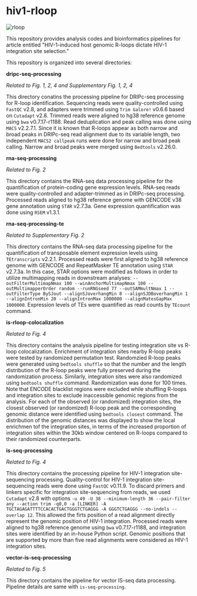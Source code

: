 # hiv1-rloop

![rloop](https://dohlee-bioinfo.sgp1.digitaloceanspaces.com/img/rloop_cropped.jpg)

This repository provides analysis codes and bioinformatics pipelines for article entitled "HIV-1-induced host genomic R-loops dictate HIV-1 integration site selection."

This repository is organized into several directories:

**dripc-seq-processing**

*Related to Fig. 1, 2, 4 and Supplementary Fig. 1, 2, 4*

This directory conatins the processing pipeline for DRIPc-seq processing for R-loop identification. Sequencing reads were quality-controlled using `FastQC` v2.8, and adapters were trimmed using `Trim Galore!` v0.6.6 based on `Cutadapt` v2.8. Trimmed reads were aligned to hg38 reference genome using `bwa` v0.7.17-r1188. Read deduplication and peak calling was done using `MACS` v2.2.7.1. Since it is known that R-loops appear as both narrow and broad peaks in DRIPc-seq read alignment due to its variable length, two independent `MACS2 callpeak` runs were done for narrow and broad peak calling. Narrow and broad peaks were merged using `Bedtools` v2.26.0.


**rna-seq-processing**

*Related to Fig. 2*

This directory contains the RNA-seq data processing pipeline for the quantification of protein-coding gene expression levels. RNA-seq reads were quality-controlled and adapter-trimmed as in DRIPc-seq processing. Processed reads aligned to hg38 reference genome with GENCODE v38 gene annotation using `STAR` v2.7.3a. Gene expression quantification was done using `RSEM` v1.3.1. 

**rna-seq-processing-te**

*Related to Supplementary Fig. 2*

This directory contains the RNA-seq data processing pipeline for the quantification of transposable element expression levels using `TEtranscripts` v2.2.1. Processed reads were first aligned to hg38 reference genome with GENCODE and RepeatMasker TE annotation using `STAR` v2.7.3a. In this case, STAR options were modified as follows in order to utilize multimapping reads in downstream analyses: `--outFilterMultimapNmax 100 --winAnchorMultimapNmax 100 --outMultimapperOrder random --runRNGseed 77 --outSAMmultNmax 1 --outFilterType BySJout --alignSJoverhangMin 8 --alignSJDBoverhangMin 1 --alignIntronMin 20 --alignIntronMax 1000000 --alignMatesGapMax 1000000`. Expression levels of TEs were quantified as read counts by `TEcount` command.

**is-rloop-colocalization**

*Related to Fig. 4*

This directory contains the analysis pipeline for testing integration site vs R-loop colocalization. Enrichment of integration sites nearby R-loop peaks were tested by randomized permutation test. Randomzied R-loop peaks were generated using `bedtools shuffle` so that the number and the length distribution of the R-loop peaks were fully preserved during the randomization process. Similarly, integration sites were also randomized using `bedtools shuffle` command. Randomization was done for 100 times. Note that ENCODE blacklist regions were excluded while shuffling R-loops and integration sites to exclude inaccessible genomic regions from the analysis. For each of the observed (or randomized) integration sites, the closest observed (or randomized) R-loop peak and the corresponding genomic distance were identified using `bedtools closest` command. The distribution of the genomic distances was displayed to show the local enrichmen tof the integration sites, in terms of the increased proportion of integration sites within the 30kb window centered on R-loops compared to their randomized counterparts.

**is-seq-processing**

*Related to Fig. 4*

This directory contains the processing pipeline for HIV-1 integration site-sequencing processing. Quality-control for HIV-1 integration site-sequencing reads were done using `FastQC` v0.11.9. To discard primers and linkers specific for integration site-sequencing from reads, we used `Cutadapt` v2.8 with options `-u 49 -U 38 --minimum-length 36 --pair-filter any --action trim -q0,0 -a [LINKER] -A TGCTAGAGATTTTCCACACTGACTGGGTCTGAGGG -A GGGTCTGAGGG --no-indels --overlap 12`. This allowed the firts position of a read alignment directly represent the genomic position of HIV-1 integration. Processed reads were aligned to hg38 reference genome using `bwa` v0.7.17-r1188, and integration sites were identified by an in-house Python script. Genomic positions that are supported by more than five read alignments were considered as HIV-1 integration sites.

**vector-is-seq-processing**

*Related to Fig. 5*

This directory contains the pipeline for vector IS-seq data processing. Pipeline details are same with `is-seq-processing`.